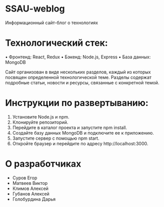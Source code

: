 # SSAU-weblog
Информационный сайт-блог о технологиях

# Технологический стек:

• Фронтенд: React, Redux
• Бэкенд: Node.js, Express
• База данных: MongoDB

Сайт организован в виде нескольких разделов, каждый из которых посвящен определенной технологической теме. Разделы содержат подробные статьи, новости и ресурсы, связанные с конкретной темой.

# Инструкции по развертыванию:

1. Установите Node.js и npm.
2. Клонируйте репозиторий.
3. Перейдите в каталог проекта и запустите npm install.
4. Создайте базу данных MongoDB и подключите ее к приложению.
5. Запустите сервер с помощью npm start.
6. Откройте браузер и перейдите по адресу http://localhost:3000.

# О разработчиках
- Суров Егор
- Матвеев Виктор
- Климов Алексей
- Губанов Алексей
- Голобурдина Дарья
